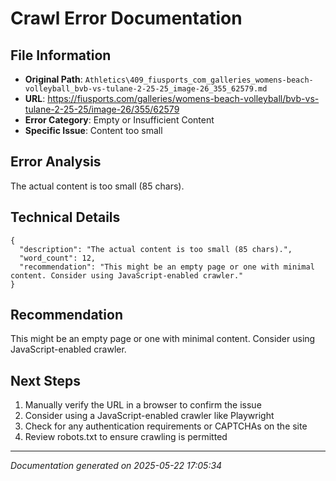 # Crawl Error Documentation

## File Information
- **Original Path**: `Athletics\409_fiusports_com_galleries_womens-beach-volleyball_bvb-vs-tulane-2-25-25_image-26_355_62579.md`
- **URL**: https://fiusports.com/galleries/womens-beach-volleyball/bvb-vs-tulane-2-25-25/image-26/355/62579
- **Error Category**: Empty or Insufficient Content
- **Specific Issue**: Content too small

## Error Analysis
The actual content is too small (85 chars).

## Technical Details
```
{
  "description": "The actual content is too small (85 chars).",
  "word_count": 12,
  "recommendation": "This might be an empty page or one with minimal content. Consider using JavaScript-enabled crawler."
}
```

## Recommendation
This might be an empty page or one with minimal content. Consider using JavaScript-enabled crawler.

## Next Steps
1. Manually verify the URL in a browser to confirm the issue
2. Consider using a JavaScript-enabled crawler like Playwright
3. Check for any authentication requirements or CAPTCHAs on the site
4. Review robots.txt to ensure crawling is permitted

---
*Documentation generated on 2025-05-22 17:05:34*
